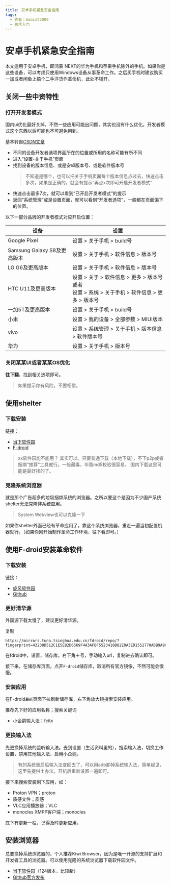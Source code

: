 ```yaml
---
title: 安卓手机紧急安全指南
tags:
  - 作者：maoist2009
  - 技术入门
---
```


# 安卓手机紧急安全指南

本文适用于安卓手机，即鸿蒙 NEXT的华为手机和苹果手机除外的手机。如果你是这些设备，可以考虑只使用Windows设备从事革命工作。之后买手机时建议购买一加或者闲鱼上搞个二手洋货作革命机，此处不铺开。

## 关闭一些中资特性

### 打开开发者模式

国内ui优化最好关掉，不然一些应用可能出问题，其实也没有什么优化。开发者模式这个东西以后可能也不可避免用到。

基本转自[CSDN文章](https://blog.csdn.net/weixin_40883833/article/details/131258378)

- 不同的设备开发者选项界面所在的位置或所用的名称可能有所不同
- 进入“设置-关于手机”页面
- 找到设备的版本信息、或是安卓版本号、或是软件版本号
  > 不知道是哪个，也可以把关于手机页面每个版本信息点过去，快速点击多次，如果是正确的，就会有提示“再点x次即可开启开发者模式”
- 快速点击最多7次，就可以看到“已开启开发者模式”的提示
- 返回“系统管理”或是设置页面，就可以看到“开发者选项”，一般都在页面偏下的位置。

以下一部分品牌的开发者模式对应开启位置：

|设备|设置|
|--|--|
|Google Pixel|设置 > 关于手机 > build号|
|Samsung Galaxy S8及更高版本|设置 > 关于手机 > 软件信息 > 版本号|
|LG G6及更高版本|设置 > 关于手机 > 软件信息 > 版本号|
|HTC U11及更高版本|设置 > 关于 > 软件信息 > 更多 > 版本号 或者 <br/>设置 > 系统 > 关于手机 > 软件信息 > 更多 > 版本号|
|一加5T及更高版本|设置 > 关于手机 > build号|
|小米|设置 > 我的设备 > 全部参数 > MIUI版本|
|vivo|设置 > 系统管理 > 关于手机 > 版本信息 > 软件版本号|
|华为|设置 > 关于手机 > 版本号|

### 关闭某某UI或者某某OS优化

**往下翻**，找到相关选项即可。

> 如果提示你有风险，不要相信。

## 使用shelter

### 下载安装

链接：
+ [当下软件园](https://az1.downxia.com/down/apk/Shelterzwb.apk)
+ [F-droid]()

> xx软件园能不能用？
> 其实可以。只要普通下载（本地下载），不下p2p或者捆绑“推荐”工具就行。一般藏毒，毕竟md5校验很容易。
> 国内下载这里可能是最好找的了。

### 克隆系统浏览器

就是那个广告超多的垃圾捆绑系统的浏览器。之所以要这个是因为不少国产系统shelter无法克隆非系统应用。

> System Webview也可以克隆一下

如果你shelter外面已经有革命应用了，靠这个系统浏览器，重走一遍当初配置机器就行。（如果你刚开始制作革命工作环境，往下看即可。）

## 使用F-droid安装革命软件

### 下载安装

链接：
- [旋风软件园](http://down.mlgdb.com/apk2/fdroid_v1.13.1_xfdown.com.apk)
- [Github]()

### 更好清华源

外国源下载太慢了，建议更好清华源。

复制
```plaintext
https://mirrors.tuna.tsinghua.edu.cn/fdroid/repo/?fingerprint=43238D512C1E5EB2D6569F4A3AFBF5523418B82E0A3ED1552770ABB9A9C9CCA
```

在fdroid中，设置，储存库，右下角＋号，手动输入url，复制进去确认即可。

接下来，在储存库页面，点开`F-droid`储存库，取消所有官方镜像，不然可能会很慢。

### 安装应用

在F-droid`最新`页面下拉刷新储存库，右下角放大镜搜索安装应用。

推荐先下好的应用名称；搜索关键词

+ 小企鹅输入法；fcitx

### 更换输入法

先更换掉系统的监听输入法。去到设置（生活资料里的），搜索输入法，切换工作设置，禁用其他输入法，启用小企鹅。


> 有的系统重启后输入法变回去了，可以用adb卸掉系统输入法，简单起见，这里先提供土办法，开机后重新设置一遍即可。

接下来搜索安装剩下应用，如：

+ Proton VPN；proton
+ 质感文件；质感
+ VLC应用播放器；VLC
+ monocles XMPP客户端；monocles

底下有更新一栏，记得及时更新应用。

## 安装浏览器

总要换掉系统浏览器的，个人推荐Kiwi Browser，因为是唯一开源的支持扩展和开发者工具的浏览器。可以使用克隆的系统浏览器下载软件园文件。

+ [当下软件园](https://az1.downxia.com/down/apk/KiwiBrowser.apk)（124版本，比较新）
+ [Github官方发布](https://github.com/kiwibrowser/src.next/releases/download/12867802748/com.kiwibrowser.browser-arm64-12867802748-github.apk)

